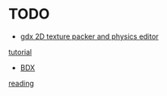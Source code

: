 # TODO

- [gdx 2D texture packer and physics editor](https://github.com/libgdx/libgdx/wiki/Texture-packer#textureatlas)

[tutorial](https://www.codeandweb.com/texturepacker/tutorials/libgdx-physics)

- [BDX](https://github.com/GoranM/bdx)

[reading](https://www.gamefromscratch.com/post/2015/03/16/Create-a-3D-game-in-Blender-using-LibGDX-and-BDX.aspx)


